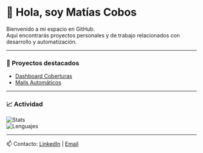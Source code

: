 # 👋 Hola, soy Matías Cobos

Bienvenido a mi espacio en GitHub.  
Aquí encontrarás proyectos personales y de trabajo relacionados con desarrollo y automatización.

---

### 📌 Proyectos destacados
- [Dashboard Coberturas](https://github.com/maticobos/dashboard-coberturas)  
- [Mails Automáticos](https://github.com/maticobos/mailsAutomaticos)  

---

### 📈 Actividad
![Stats](https://github-readme-stats.vercel.app/api?username=maticobos&show_icons=false&hide_title=true&hide=prs,issues&count_private=true&theme=graywhite)  
![Lenguajes](https://github-readme-stats.vercel.app/api/top-langs/?username=maticobos&layout=compact&theme=graywhite)

---

📫 Contacto: [LinkedIn](#) | [Email](#)
